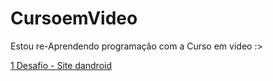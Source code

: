 # CursoemVideo
 Estou re-Aprendendo programação com a Curso em video :>

<a href= "https://limiere234.github.io/CursoemVideo/Desafios/DesafioAndroid-%20Modulo%2002/Android.html"> 1 Desafio - Site dandroid </a>